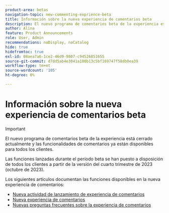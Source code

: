 ```yaml
---
product-area: betas
navigation-topic: new-commenting-exprience-beta
title: Información sobre la nueva experiencia de comentarios beta
description: El nuevo programa de comentarios beta de la experiencia está cerrado actualmente. Los siguientes artículos documentan las funciones disponibles en ser la nueva experiencia de comentarios.
author: Alina
feature: Product Announcements
role: User, Admin
recommendations: noDisplay, noCatalog
hide: true
hidefromtoc: true
exl-id: 08aea7a6-1ce2-46d9-9807-c94526851655
source-git-commit: d7dd5ab4e3041a100b13c5bf169747f58db0ea39
workflow-type: tm+mt
source-wordcount: '105'
ht-degree: 0%

---
```


# Información sobre la nueva experiencia de comentarios beta

>[!IMPORTANT]
>
>El nuevo programa de comentarios beta de la experiencia está cerrado actualmente y las funcionalidades de comentarios ya están disponibles para todos los clientes.
>
>Las funciones lanzadas durante el período beta se han puesto a disposición de todos los clientes a partir de la versión del cuarto trimestre de 2023 (octubre de 2023).


Los siguientes artículos documentan las funciones disponibles en la nueva experiencia de comentarios:

* [Nueva actividad de lanzamiento de experiencia de comentarios](../new-commenting-experience-beta/new-commenting-beta-experience-release-activity.md)
* [Nueva experiencia de comentarios](../new-commenting-experience-beta/unified-commenting-experience.md)
* [Nuevas preguntas frecuentes sobre la experiencia de comentarios](../new-commenting-experience-beta/new-commenting-faq.md)
